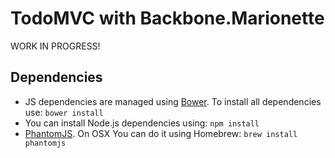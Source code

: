 # TodoMVC with Backbone.Marionette

WORK IN PROGRESS!

## Dependencies

* JS dependencies are managed using [Bower](http://twitter.github.com/bower/ "BOWER"). To install all dependencies use: `bower install`
* You can install Node.js dependencies using: `npm install`
* [PhantomJS](http://phantomjs.org "PhantomJS: Headless WebKit with JavaScript API"). On OSX You can do it using Homebrew: `brew install phantomjs`